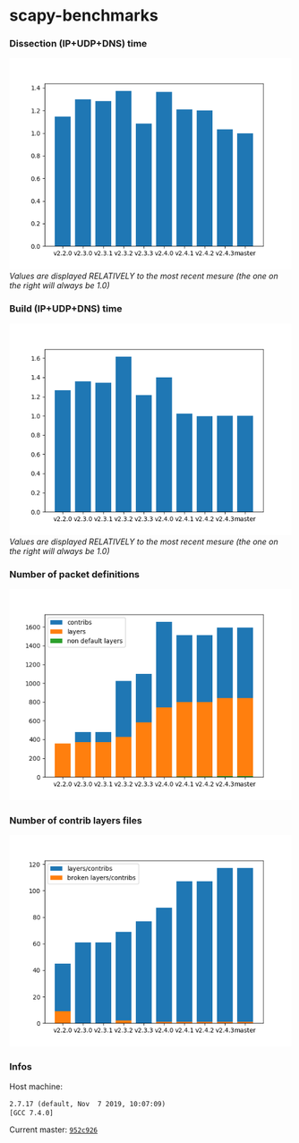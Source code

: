 # scapy-benchmarks

### Dissection (IP+UDP+DNS) time

![Dissection](./build/dissects.png)
*Values are displayed RELATIVELY to the most recent mesure (the one on the right will always be 1.0)*

### Build (IP+UDP+DNS) time

![Build](./build/builds.png)
*Values are displayed RELATIVELY to the most recent mesure (the one on the right will always be 1.0)*

### Number of packet definitions

![Number of layers](./build/layers.png)

### Number of contrib layers files

![Number of layers](./build/layers_mod.png)

### Infos

Host machine:
```
2.7.17 (default, Nov  7 2019, 10:07:09) 
[GCC 7.4.0]
```

Current master: [`952c926`](https://github.com/secdev/scapy/commit/952c926ff1eb22e282bfa580ca06cb43b7bb5f73)
